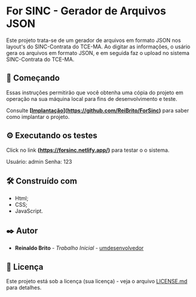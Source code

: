 # For SINC - Gerador de Arquivos JSON 

Este projeto trata-se de um gerador de arquivos em formato JSON nos layout's do SINC-Contrata do TCE-MA. Ao digitar as informações, o usário gera os arquivos em formato JSON, e em seguida faz o upload no sistema SINC-Contrata do TCE-MA.  

## 🚀 Começando

Essas instruções permitirão que você obtenha uma cópia do projeto em operação na sua máquina local para fins de desenvolvimento e teste.

Consulte **[[Implantação](#-implanta%C3%A7%C3%A3o)](https://github.com/ReiBrito/ForSinc)** para saber como implantar o projeto.

## ⚙️ Executando os testes

Click no link **(https://forsinc.netlify.app/)** para testar o o sistema.

Usuário: admin
Senha: 123

## 🛠️ Construído com

* Html;
* CSS;
* JavaScript.
  
## ✒️ Autor

* **Reinaldo Brito** - *Trabalho Inicial* - [umdesenvolvedor](https://github.com/ReiBrito)

## 📄 Licença

Este projeto está sob a licença (sua licença) - veja o arquivo [LICENSE.md](https://github.com/usuario/projeto/licenca) para detalhes.



